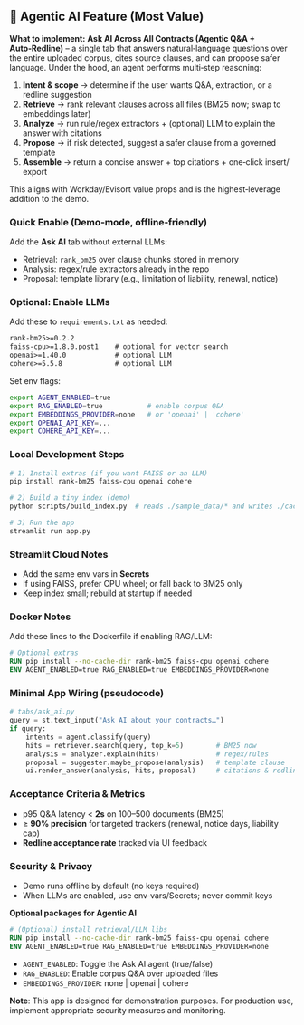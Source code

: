 ## 🧠 Agentic AI Feature (Most Value)

**What to implement:**
**Ask AI Across All Contracts (Agentic Q&A + Auto‑Redline)** – a single tab that answers natural‑language questions over the entire uploaded corpus, cites source clauses, and can propose safer language. Under the hood, an agent performs multi‑step reasoning:

1) **Intent & scope** → determine if the user wants Q&A, extraction, or a redline suggestion
2) **Retrieve** → rank relevant clauses across all files (BM25 now; swap to embeddings later)
3) **Analyze** → run rule/regex extractors + (optional) LLM to explain the answer with citations
4) **Propose** → if risk detected, suggest a safer clause from a governed template
5) **Assemble** → return a concise answer + top citations + one‑click insert/ export

This aligns with Workday/Evisort value props and is the highest‑leverage addition to the demo.

### Quick Enable (Demo‑mode, offline‑friendly)
Add the **Ask AI** tab without external LLMs:

- Retrieval: `rank_bm25` over clause chunks stored in memory
- Analysis: regex/rule extractors already in the repo
- Proposal: template library (e.g., limitation of liability, renewal, notice)

### Optional: Enable LLMs
Add these to `requirements.txt` as needed:

```txt
rank-bm25>=0.2.2
faiss-cpu>=1.8.0.post1    # optional for vector search
openai>=1.40.0            # optional LLM
cohere>=5.5.8             # optional LLM
```

Set env flags:
```bash
export AGENT_ENABLED=true
export RAG_ENABLED=true           # enable corpus Q&A
export EMBEDDINGS_PROVIDER=none   # or 'openai' | 'cohere'
export OPENAI_API_KEY=...
export COHERE_API_KEY=...
```

### Local Development Steps
```bash
# 1) Install extras (if you want FAISS or an LLM)
pip install rank-bm25 faiss-cpu openai cohere

# 2) Build a tiny index (demo)
python scripts/build_index.py  # reads ./sample_data/* and writes ./cache/index.pkl

# 3) Run the app
streamlit run app.py
```

### Streamlit Cloud Notes
- Add the same env vars in **Secrets**
- If using FAISS, prefer CPU wheel; or fall back to BM25 only
- Keep index small; rebuild at startup if needed

### Docker Notes
Add these lines to the Dockerfile if enabling RAG/LLM:

```dockerfile
# Optional extras
RUN pip install --no-cache-dir rank-bm25 faiss-cpu openai cohere
ENV AGENT_ENABLED=true RAG_ENABLED=true EMBEDDINGS_PROVIDER=none
```

### Minimal App Wiring (pseudocode)
```python
# tabs/ask_ai.py
query = st.text_input("Ask AI about your contracts…")
if query:
    intents = agent.classify(query)
    hits = retriever.search(query, top_k=5)        # BM25 now
    analysis = analyzer.explain(hits)              # regex/rules
    proposal = suggester.maybe_propose(analysis)   # template clause
    ui.render_answer(analysis, hits, proposal)     # citations & redline button
```

### Acceptance Criteria & Metrics
- p95 Q&A latency < **2s** on 100–500 documents (BM25)
- ≥ **90% precision** for targeted trackers (renewal, notice days, liability cap)
- **Redline acceptance rate** tracked via UI feedback

### Security & Privacy
- Demo runs offline by default (no keys required)
- When LLMs are enabled, use env‑vars/Secrets; never commit keys

**Optional packages for Agentic AI**

```dockerfile
# (Optional) install retrieval/LLM libs
RUN pip install --no-cache-dir rank-bm25 faiss-cpu openai cohere
ENV AGENT_ENABLED=true RAG_ENABLED=true EMBEDDINGS_PROVIDER=none
```
- `AGENT_ENABLED`: Toggle the Ask AI agent (true/false)
- `RAG_ENABLED`: Enable corpus Q&A over uploaded files
- `EMBEDDINGS_PROVIDER`: none | openai | cohere

**Note**: This app is designed for demonstration purposes. For production use, implement appropriate security measures and monitoring.